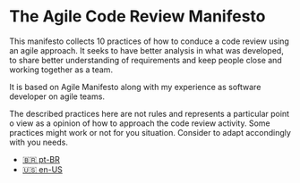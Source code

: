 # The Agile Code Review Manifesto

This manifesto collects 10 practices of how to conduce a code review using an agile approach.
It seeks to have better analysis in what was developed, to share better understanding of requirements and
keep people close and working together as a team.

It is based on Agile Manifesto along with my experience as software developer on agile teams.

The described practices here are not rules and represents a particular point o view as a opinion of how to approach
the code review activity. Some practices might work or not for you situation. Consider to adapt accondingly with you needs.

- [🇧🇷 pt-BR](README.pt-BR.md)
- [🇺🇸 en-US](README.en-US.md)
